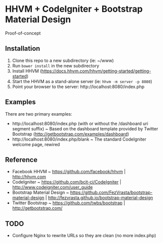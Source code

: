 # HHVM + CodeIgniter + Bootstrap Material Design

Proof-of-concept

## Installation

1. Clone this repo to a new subdirectory (ie: ~/www)
2. Run `bower install` in the new subdirectory
3. Install HHVM (https://docs.hhvm.com/hhvm/getting-started/getting-started)
4. Start the HHVM as a stand-alone server (ie: `hhvm -m server -p 8080`)
5. Point your browser to the server: http://localhost:8080/index.php 

## Examples

There are two primary examples:

* http://localhost:8080/index.php (with or without the /dashboard uri segment suffix) ~ Based on the dashboard template provided by Twitter Bootstrap (http://getbootstrap.com/examples/dashboard)
* http://localhost:8080/index.php/blank ~ The standard CodeIgniter welcome page, rewired

## Reference

* Facebook HHVM ~ https://github.com/facebook/hhvm | http://hhvm.com
* CodeIgniter ~ https://github.com/bcit-ci/CodeIgniter | http://www.codeigniter.com/user_guide
* Bootstrap Material Design ~ https://github.com/FezVrasta/bootstrap-material-design | http://fezvrasta.github.io/bootstrap-material-design
* Twitter Bootstrap ~ https://github.com/twbs/bootstrap | http://getbootstrap.com/

## TODO

* Configure Nginx to rewrite URLs so they are clean (no more index.php)
